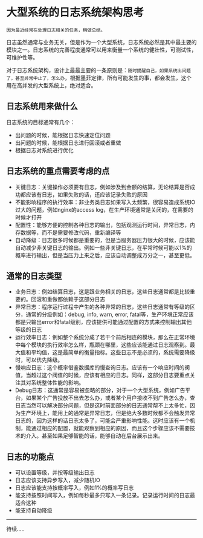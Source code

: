 # 大型系统的日志系统架构思考

    因为最近经常在处理日志相关的任务，稍做总结。

日志虽然通常与业务无关，但是作为一个大型系统，日志系统必然是其中最主要的模块之一。日志系统的完善程度通常可以用来衡量一个系统的健壮性，可测试性，可维护性等。

对于日志系统架构，设计上最最主要的一条原则是：`随时提醒自己，如果系统出问题了，甚至异常中止了，怎么办`，根据墨菲定律，所有可能发生的事，都会发生，这个用在高并发的大型系统上，绝对适合。

## 日志系统用来做什么

日志系统的目标通常有几个：

- 出问题的时候，能根据日志快速定位问题
- 出问题的时候，能根据日志进行回滚或者重做
- 根据日志对系统进行优化

## 日志系统的重点需要考虑的点

- 关键日志：关键操作必须要有日志，例如涉及到金额的结算，无论结算是否成功都应该有日志，如果失败的话，还应该记录失败的原因
- 不能影响程序的执行效率：非业务类日志如果写入太频繁，很容易造成系统IO过大的问题，例如nginx的access log，在生产环境通常是关闭的，在需要的时候才打开
- 配置性：能够方便的控制各种日志的输出，包括观测运行时间，异常日志，内存数据等，而不是需要修改代码，重新编译等
- 自动降级：日志很多时候都是重要的，但是当服务器压力很大的时候，应该能自动减少非关键日志的输出。例如一些非关键日志，在平常时候可能以1%的概率进行输出，但是当压力上来之后，应该自动调整成万分之一，甚至更低。

## 通常的日志类型

- 业务日志：例如结算日志，这是跟业务相关的日志，这些日志通常都是比较重要的。回滚和重做都依赖于这部分日志
- 异常日志：程序运行过程中产生的各种异常的日志，这些日志通常有等级的区分，通常的分级例如：debug, info, warn, error, fatal等，生产环境正常应该都是只输出error和fatal级别，应该提供可能通过配置的方式来控制输出其他等级的日志
- 运行效率日志：例如整个系统分成了若干个前后相连的模块，那么在正常环境中每个模块的执行效率怎么样，瓶颈在哪里，这些应该能通过日志观察到。最大值和平均值，这是最简单的衡量指标。这些日志不是必须的，系统需要降级时，可以优先降级。
- 慢响应日志：这个概率借鉴数据库的慢查询日志。应该有一个响应时间的阀值，当超过这个阀值的时候，应该有相应的日志。同样，这部分日志要重点关注其对系统整体性能的影响。
- Debug日志：这通常是容易被忽略的部分，对于一个大型系统，例如广告平台，如果某个广告投放不出去怎么办，或者某个用户接收不到广告怎么办，查日志当然可以解决部分问题，但是这时前面部分的日志通常帮不上太多忙，因为生产环境上，能用上的通常是异常日志，但是绝大多数时候都不会触发异常日志的，因为这样的话日志太多了，可能会严重影响性能。这时应该有一个机制，能通过相应的配置，就能观察到相应的原因，而且这个步骤应该不需要技术的介入。甚至如果足够智能的话，能够自动在后台展示出来。

## 日志的功能点

- 可以设置等级，并按等级输出日志
- 日志应该支持异步写入，减少随机IO
- 日志应该能支持按概率写入，例如1%的概率写日志
- 能支持按照时间写入，例如每秒最多只写入一条记录。记录运行时间的日志最适合这种
- 能支持自动降级

---------

待续.....

